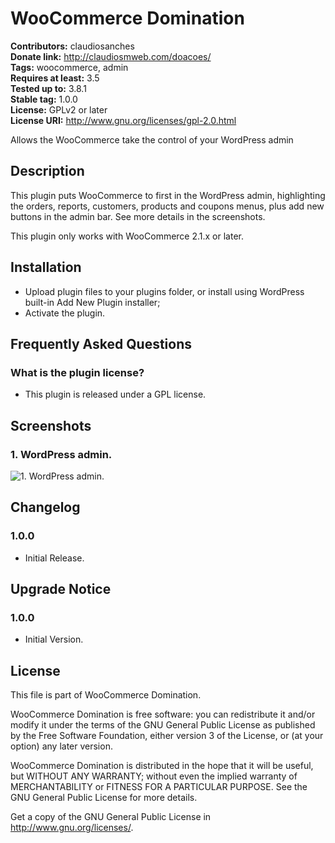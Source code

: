# WooCommerce Domination #
**Contributors:** claudiosanches  
**Donate link:** http://claudiosmweb.com/doacoes/  
**Tags:** woocommerce, admin  
**Requires at least:** 3.5  
**Tested up to:** 3.8.1  
**Stable tag:** 1.0.0  
**License:** GPLv2 or later  
**License URI:** http://www.gnu.org/licenses/gpl-2.0.html  

Allows the WooCommerce take the control of your WordPress admin

## Description ##

This plugin puts WooCommerce to first in the WordPress admin, highlighting the orders, reports, customers, products and coupons menus, plus add new buttons in the admin bar.
See more details in the screenshots.

This plugin only works with WooCommerce 2.1.x or later.

## Installation ##

* Upload plugin files to your plugins folder, or install using WordPress built-in Add New Plugin installer;
* Activate the plugin.

## Frequently Asked Questions ##

### What is the plugin license? ###

* This plugin is released under a GPL license.

## Screenshots ##

### 1. WordPress admin. ###
![1. WordPress admin.](http://s.wordpress.org/extend/plugins/woocommerce-domination/screenshot-1.png)


## Changelog ##

### 1.0.0 ###

* Initial Release.

## Upgrade Notice ##

### 1.0.0 ###

* Initial Version.

## License ##

This file is part of WooCommerce Domination.

WooCommerce Domination is free software: you can redistribute it and/or modify it under the terms of the GNU General Public License as published
by the Free Software Foundation, either version 3 of the License, or (at your option) any later version.

WooCommerce Domination is distributed in the hope that it will be useful, but WITHOUT ANY WARRANTY; without even the implied warranty of
MERCHANTABILITY or FITNESS FOR A PARTICULAR PURPOSE. See the GNU General Public License for more details.

Get a copy of the GNU General Public License in <http://www.gnu.org/licenses/>.
